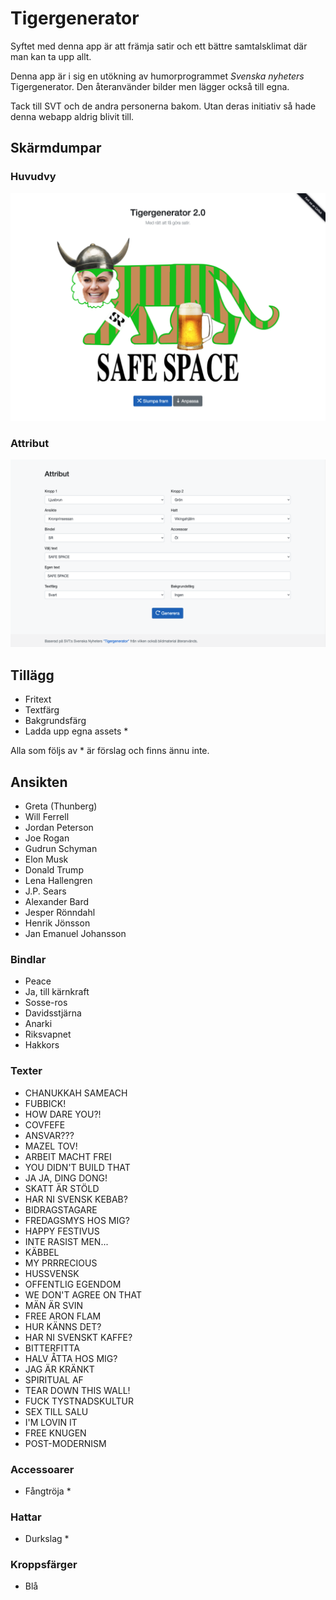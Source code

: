 # Tigergenerator

Syftet med denna app är att främja satir och ett bättre samtalsklimat där man kan ta upp allt.

Denna app är i sig en utökning av humorprogrammet *Svenska nyheters* Tigergenerator. Den återanvänder bilder men lägger också till egna.

Tack till SVT och de andra personerna bakom. Utan deras initiativ så hade denna webapp aldrig blivit till.

## Skärmdumpar

### Huvudvy

<img src="screenshots/screenshot1.png" />

### Attribut

<img src="screenshots/screenshot2.png" />

## Tillägg

* Fritext
* Textfärg
* Bakgrundsfärg
* Ladda upp egna assets *

Alla som följs av * är förslag och finns ännu inte.

## Ansikten
* Greta (Thunberg)
* Will Ferrell
* Jordan Peterson
* Joe Rogan
* Gudrun Schyman
* Elon Musk
* Donald Trump
* Lena Hallengren
* J.P. Sears
* Alexander Bard
* Jesper Rönndahl
* Henrik Jönsson
* Jan Emanuel Johansson

### Bindlar
* Peace
* Ja, till kärnkraft
* Sosse-ros
* Davidsstjärna
* Anarki
* Riksvapnet
* Hakkors

### Texter
* CHANUKKAH SAMEACH
* FUBBICK!
* HOW DARE YOU?!
* COVFEFE
* ANSVAR???
* MAZEL TOV!
* ARBEIT MACHT FREI
* YOU DIDN'T BUILD THAT
* JA JA, DING DONG!
* SKATT ÄR STÖLD
* HAR NI SVENSK KEBAB?
* BIDRAGSTAGARE
* FREDAGSMYS HOS MIG?
* HAPPY FESTIVUS
* INTE RASIST MEN...
* KÄBBEL
* MY PRRRECIOUS
* HUSSVENSK
* OFFENTLIG EGENDOM
* WE DON'T AGREE ON THAT
* MÄN ÄR SVIN
* FREE ARON FLAM
* HUR KÄNNS DET?
* HAR NI SVENSKT KAFFE?
* BITTERFITTA
* HALV ÅTTA HOS MIG?
* JAG ÄR KRÄNKT
* SPIRITUAL AF
* TEAR DOWN THIS WALL!
* FUCK TYSTNADSKULTUR
* SEX TILL SALU
* I'M LOVIN IT
* FREE KNUGEN
* POST-MODERNISM

### Accessoarer
* Fångtröja *

### Hattar
* Durkslag *

### Kroppsfärger
* Blå
